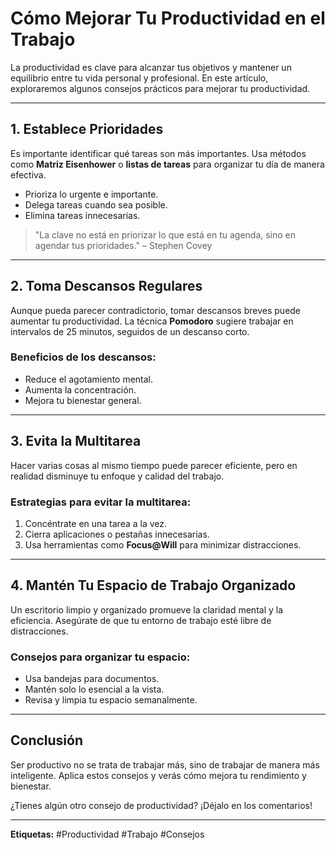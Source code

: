 # Cómo Mejorar Tu Productividad en el Trabajo

La productividad es clave para alcanzar tus objetivos y mantener un equilibrio entre tu vida personal y profesional. En este artículo, exploraremos algunos consejos prácticos para mejorar tu productividad.

---

## 1. Establece Prioridades

Es importante identificar qué tareas son más importantes. Usa métodos como **Matriz Eisenhower** o **listas de tareas** para organizar tu día de manera efectiva.

- Prioriza lo urgente e importante.
- Delega tareas cuando sea posible.
- Elimina tareas innecesarias.

> "La clave no está en priorizar lo que está en tu agenda, sino en agendar tus prioridades." – Stephen Covey

---

## 2. Toma Descansos Regulares

Aunque pueda parecer contradictorio, tomar descansos breves puede aumentar tu productividad. La técnica **Pomodoro** sugiere trabajar en intervalos de 25 minutos, seguidos de un descanso corto.

### Beneficios de los descansos:
- Reduce el agotamiento mental.
- Aumenta la concentración.
- Mejora tu bienestar general.

---

## 3. Evita la Multitarea

Hacer varias cosas al mismo tiempo puede parecer eficiente, pero en realidad disminuye tu enfoque y calidad del trabajo.

### Estrategias para evitar la multitarea:
1. Concéntrate en una tarea a la vez.
2. Cierra aplicaciones o pestañas innecesarias.
3. Usa herramientas como **Focus@Will** para minimizar distracciones.

---

## 4. Mantén Tu Espacio de Trabajo Organizado

Un escritorio limpio y organizado promueve la claridad mental y la eficiencia. Asegúrate de que tu entorno de trabajo esté libre de distracciones.

### Consejos para organizar tu espacio:
- Usa bandejas para documentos.
- Mantén solo lo esencial a la vista.
- Revisa y limpia tu espacio semanalmente.

---

## Conclusión

Ser productivo no se trata de trabajar más, sino de trabajar de manera más inteligente. Aplica estos consejos y verás cómo mejora tu rendimiento y bienestar.

¿Tienes algún otro consejo de productividad? ¡Déjalo en los comentarios!

---

**Etiquetas:** #Productividad #Trabajo #Consejos
